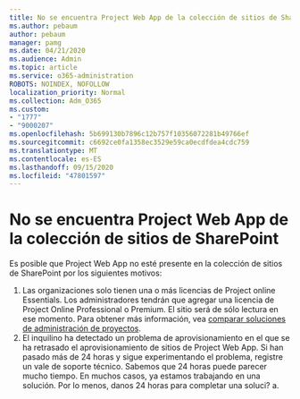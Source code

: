 ```yaml
---
title: No se encuentra Project Web App de la colección de sitios de SharePoint
ms.author: pebaum
author: pebaum
manager: pamg
ms.date: 04/21/2020
ms.audience: Admin
ms.topic: article
ms.service: o365-administration
ROBOTS: NOINDEX, NOFOLLOW
localization_priority: Normal
ms.collection: Adm_O365
ms.custom:
- "1777"
- "9000207"
ms.openlocfilehash: 5b699130b7896c12b757f10356072281b49766ef
ms.sourcegitcommit: c6692ce0fa1358ec3529e59ca0ecdfdea4cdc759
ms.translationtype: MT
ms.contentlocale: es-ES
ms.lasthandoff: 09/15/2020
ms.locfileid: "47801597"
---
```

# <a name="project-web-app-is-missing-from-the-sharepoint-site-collection"></a>No se encuentra Project Web App de la colección de sitios de SharePoint

Es posible que Project Web App no esté presente en la colección de sitios de SharePoint por los siguientes motivos:

1. Las organizaciones solo tienen una o más licencias de Project online Essentials. Los administradores tendrán que agregar una licencia de Project Online Professional o Premium. El sitio será de sólo lectura en ese momento. Para obtener más información, vea [comparar soluciones de administración de proyectos](https://products.office.com/project/compare-microsoft-project-management-software?tab=1).
2. El inquilino ha detectado un problema de aprovisionamiento en el que se ha retrasado el aprovisionamiento de sitios de Project Web App. Si han pasado más de 24 horas y sigue experimentando el problema, registre un vale de soporte técnico. Sabemos que 24 horas puede parecer mucho tiempo. En muchos casos, ya estamos trabajando en una solución. Por lo menos, danos 24 horas para completar una soluci? a.
